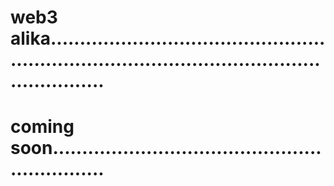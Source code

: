 # web3 alika....................................................................................................................
# coming soon..............................................................
